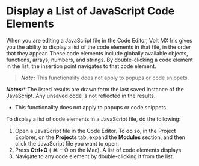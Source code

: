                           


Display a List of JavaScript Code Elements
==========================================

When you are editing a JavaScript file in the Code Editor, Volt MX Iris gives you the ability to display a list of the code elements in that file, in the order that they appear. These code elements include globally available objects, functions, arrays, numbers, and strings. By double-clicking a code element in the list, the insertion point navigates to that code element.

> **_Note:_** This functionality does not apply to popups or code snippets.

**_Notes:_***   The listed results are drawn form the last saved instance of the JavaScript. Any unsaved code is not reflected in the results.
*   This functionality does not apply to popups or code snippets.

To display a list of code elements in a JavaScript file, do the following:

1.  Open a JavaScript file in the Code Editor. To do so, in the Project Explorer, on the **Projects** tab, expand the **Modules** section, and then click the JavaScript file you want to open.
2.  Press **Ctrl+O** ( ⌘ + O on the Mac). A list of code elements displays.
3.  Navigate to any code element by double-clicking it from the list.
